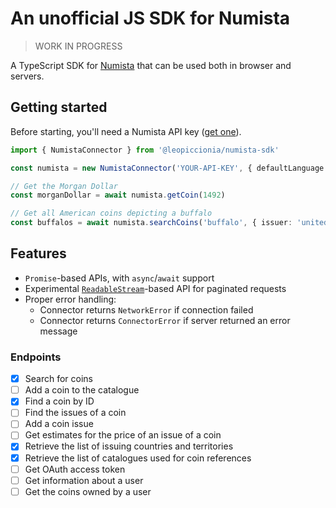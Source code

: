 # An unofficial JS SDK for Numista

> WORK IN PROGRESS

A TypeScript SDK for [Numista](https://en.numista.com/) that can be used both in browser and servers.

## Getting started

Before starting, you'll need a Numista API key ([get one](https://en.numista.com/api/doc/index.php)).

```ts
import { NumistaConnector } from '@leopiccionia/numista-sdk'

const numista = new NumistaConnector('YOUR-API-KEY', { defaultLanguage: 'en' })

// Get the Morgan Dollar
const morganDollar = await numista.getCoin(1492)

// Get all American coins depicting a buffalo
const buffalos = await numista.searchCoins('buffalo', { issuer: 'united-states' })
```

## Features

- `Promise`-based APIs, with `async`/`await` support
- Experimental [`ReadableStream`](https://developer.mozilla.org/en-US/docs/Web/API/ReadableStream)-based API for paginated requests
- Proper error handling:
  - Connector returns `NetworkError` if connection failed
  - Connector returns `ConnectorError` if server returned an error message

### Endpoints

- [x] Search for coins
- [ ] Add a coin to the catalogue
- [x] Find a coin by ID
- [ ] Find the issues of a coin
- [ ] Add a coin issue
- [ ] Get estimates for the price of an issue of a coin
- [x] Retrieve the list of issuing countries and territories
- [x] Retrieve the list of catalogues used for coin references
- [ ] Get OAuth access token
- [ ] Get information about a user
- [ ] Get the coins owned by a user
